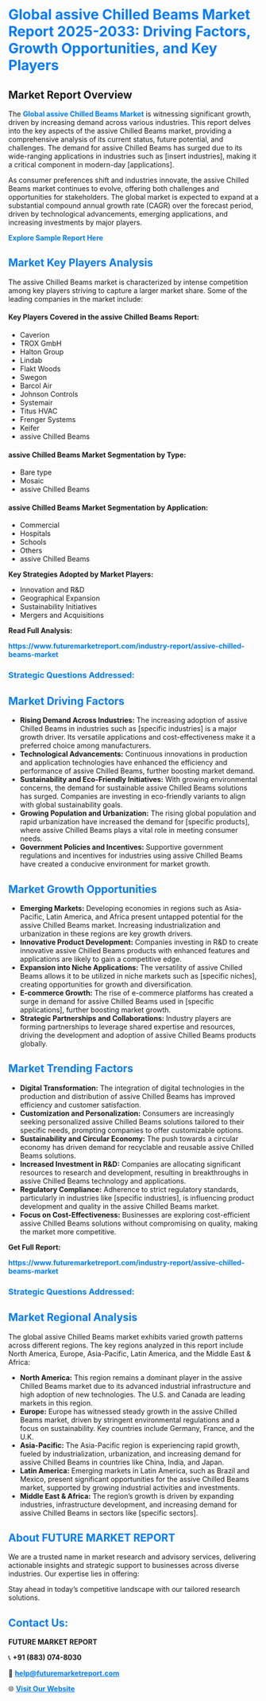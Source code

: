 <h1 style="color: #007BFF;">Global assive Chilled Beams Market Report 2025-2033: Driving Factors, Growth Opportunities, and Key Players</h1>

<section id="overview">
<h2>Market Report Overview</h2>
<p>The <a href="https://www.futuremarketreport.com/industry-report/assive-chilled-beams-market" style="color: #007BFF; text-decoration: none;"><strong>Global assive Chilled Beams Market</strong></a> is witnessing significant growth, driven by increasing demand across various industries. This report delves into the key aspects of the assive Chilled Beams market, providing a comprehensive analysis of its current status, future potential, and challenges. The demand for assive Chilled Beams has surged due to its wide-ranging applications in industries such as [insert industries], making it a critical component in modern-day [applications].</p>
<p>As consumer preferences shift and industries innovate, the assive Chilled Beams market continues to evolve, offering both challenges and opportunities for stakeholders. The global market is expected to expand at a substantial compound annual growth rate (CAGR) over the forecast period, driven by technological advancements, emerging applications, and increasing investments by major players.</p>
</section>

<section id="overview">
<p><a href="https://www.futuremarketreport.com/request-sample/reportId=110300" style="color: #007BFF; text-decoration: none;"><strong>Explore Sample Report Here</strong></a></p>
</section>

<section id="key-players">
<h2 style="color: #007BFF;">Market Key Players Analysis</h2>
<p>The assive Chilled Beams market is characterized by intense competition among key players striving to capture a larger market share. Some of the leading companies in the market include:</p>
<h4>Key Players Covered in the assive Chilled Beams Report:</h4>
<ul><li>Caverion</li><li>TROX GmbH</li><li>Halton Group</li><li>Lindab</li><li>Flakt Woods</li><li>Swegon</li><li>Barcol Air</li><li>Johnson Controls</li><li>Systemair</li><li>Titus HVAC</li><li>Frenger Systems</li><li>Keifer</li><li>assive Chilled Beams</li></ul>
<h4>assive Chilled Beams Market Segmentation by Type:</h4>
<ul><li>Bare type</li><li>Mosaic</li><li>assive Chilled Beams</li></ul>

<h4>assive Chilled Beams Market Segmentation by Application:</h4>
<ul><li>Commercial</li><li>Hospitals</li><li>Schools</li><li>Others</li><li>assive Chilled Beams</li></ul>
<p><strong>Key Strategies Adopted by Market Players:</strong></p>
<ul>
<li>Innovation and R&D</li>
<li>Geographical Expansion</li>
<li>Sustainability Initiatives</li>
<li>Mergers and Acquisitions</li>
</ul>
</section>

<section>
<p><strong>Read Full Analysis: </strong></p><a href="https://www.futuremarketreport.com/industry-report/assive-chilled-beams-market" style="color: #007BFF; text-decoration: none;"><strong>https://www.futuremarketreport.com/industry-report/assive-chilled-beams-market</strong></a>
<h3 style="color: #007BFF;">Strategic Questions Addressed:</h3>
</section>

<section id="driving-factors">
<h2 style="color: #007BFF;">Market Driving Factors</h2>
<ul>
<li><strong>Rising Demand Across Industries:</strong> The increasing adoption of assive Chilled Beams in industries such as [specific industries] is a major growth driver. Its versatile applications and cost-effectiveness make it a preferred choice among manufacturers.</li>
<li><strong>Technological Advancements:</strong> Continuous innovations in production and application technologies have enhanced the efficiency and performance of assive Chilled Beams, further boosting market demand.</li>
<li><strong>Sustainability and Eco-Friendly Initiatives:</strong> With growing environmental concerns, the demand for sustainable assive Chilled Beams solutions has surged. Companies are investing in eco-friendly variants to align with global sustainability goals.</li>
<li><strong>Growing Population and Urbanization:</strong> The rising global population and rapid urbanization have increased the demand for [specific products], where assive Chilled Beams plays a vital role in meeting consumer needs.</li>
<li><strong>Government Policies and Incentives:</strong> Supportive government regulations and incentives for industries using assive Chilled Beams have created a conducive environment for market growth.</li>
</ul>
</section>

<section id="growth-opportunities">
<h2 style="color: #007BFF;">Market Growth Opportunities</h2>
<ul>
<li><strong>Emerging Markets:</strong> Developing economies in regions such as Asia-Pacific, Latin America, and Africa present untapped potential for the assive Chilled Beams market. Increasing industrialization and urbanization in these regions are key growth drivers.</li>
<li><strong>Innovative Product Development:</strong> Companies investing in R&D to create innovative assive Chilled Beams products with enhanced features and applications are likely to gain a competitive edge.</li>
<li><strong>Expansion into Niche Applications:</strong> The versatility of assive Chilled Beams allows it to be utilized in niche markets such as [specific niches], creating opportunities for growth and diversification.</li>
<li><strong>E-commerce Growth:</strong> The rise of e-commerce platforms has created a surge in demand for assive Chilled Beams used in [specific applications], further boosting market growth.</li>
<li><strong>Strategic Partnerships and Collaborations:</strong> Industry players are forming partnerships to leverage shared expertise and resources, driving the development and adoption of assive Chilled Beams products globally.</li>
</ul>
</section>

<section id="trending-factors">
<h2 style="color: #007BFF;">Market Trending Factors</h2>
<ul>
<li><strong>Digital Transformation:</strong> The integration of digital technologies in the production and distribution of assive Chilled Beams has improved efficiency and customer satisfaction.</li>
<li><strong>Customization and Personalization:</strong> Consumers are increasingly seeking personalized assive Chilled Beams solutions tailored to their specific needs, prompting companies to offer customizable options.</li>
<li><strong>Sustainability and Circular Economy:</strong> The push towards a circular economy has driven demand for recyclable and reusable assive Chilled Beams solutions.</li>
<li><strong>Increased Investment in R&D:</strong> Companies are allocating significant resources to research and development, resulting in breakthroughs in assive Chilled Beams technology and applications.</li>
<li><strong>Regulatory Compliance:</strong> Adherence to strict regulatory standards, particularly in industries like [specific industries], is influencing product development and quality in the assive Chilled Beams market.</li>
<li><strong>Focus on Cost-Effectiveness:</strong> Businesses are exploring cost-efficient assive Chilled Beams solutions without compromising on quality, making the market more competitive.</li>
</ul>
</section>

<section>
<p><strong>Get Full Report: </strong></p><a href="https://www.futuremarketreport.com/industry-report/assive-chilled-beams-market" style="color: #007BFF; text-decoration: none;"><strong>https://www.futuremarketreport.com/industry-report/assive-chilled-beams-market</strong></a>
<h3 style="color: #007BFF;">Strategic Questions Addressed:</h3>
</section>


<section id="regional-analysis">
<h2 style="color: #007BFF;">Market Regional Analysis</h2>
<p>The global assive Chilled Beams market exhibits varied growth patterns across different regions. The key regions analyzed in this report include North America, Europe, Asia-Pacific, Latin America, and the Middle East & Africa:</p>
<ul>
<li><strong>North America:</strong> This region remains a dominant player in the assive Chilled Beams market due to its advanced industrial infrastructure and high adoption of new technologies. The U.S. and Canada are leading markets in this region.</li>
<li><strong>Europe:</strong> Europe has witnessed steady growth in the assive Chilled Beams market, driven by stringent environmental regulations and a focus on sustainability. Key countries include Germany, France, and the U.K.</li>
<li><strong>Asia-Pacific:</strong> The Asia-Pacific region is experiencing rapid growth, fueled by industrialization, urbanization, and increasing demand for assive Chilled Beams in countries like China, India, and Japan.</li>
<li><strong>Latin America:</strong> Emerging markets in Latin America, such as Brazil and Mexico, present significant opportunities for the assive Chilled Beams market, supported by growing industrial activities and investments.</li>
<li><strong>Middle East & Africa:</strong> The region’s growth is driven by expanding industries, infrastructure development, and increasing demand for assive Chilled Beams in sectors like [specific sectors].</li>
</ul>
</section>

<footer>
<h2 style="color: #007BFF;">About FUTURE MARKET REPORT</h2>
<p>We are a trusted name in market research and advisory services, delivering actionable insights and strategic support to businesses across diverse industries. Our expertise lies in offering:</p>

<p>Stay ahead in today’s competitive landscape with our tailored research solutions.</p>

<h2 style="color: #007BFF;">Contact Us:</h2>
<p><strong>FUTURE MARKET REPORT</strong></p>
<p>📞 <strong>+91 (883) 074-8030</strong></p>
<p>📧 <strong><a href="mailto:help@futuremarketreport.com" style="color: #007BFF;">help@futuremarketreport.com</a></strong></p>
<p>🌐 <strong><a href="https://www.futuremarketreport.com/" style="color: #007BFF;">Visit Our Website</a></strong></p>
</footer>